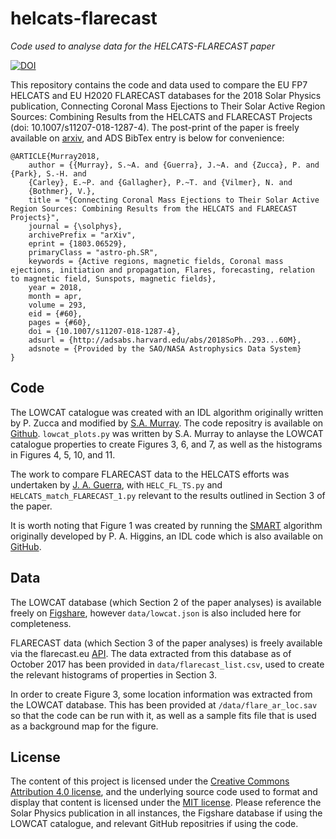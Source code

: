 helcats-flarecast
=================

*Code used to analyse data for the HELCATS-FLARECAST paper*

[![DOI](https://zenodo.org/badge/126829901.svg)](https://zenodo.org/badge/latestdoi/126829901)

This repository contains the code and data used to compare the EU FP7 HELCATS and EU H2020 FLARECAST databases for the 2018 Solar Physics publication, Connecting Coronal Mass Ejections to Their Solar Active Region Sources: Combining Results from the HELCATS and FLARECAST Projects (doi: 10.1007/s11207-018-1287-4). The post-print of the paper is freely available on [arxiv](https://arxiv.org/abs/1803.06529), and ADS BibTex entry is below for convenience:

    @ARTICLE{Murray2018,
        author = {{Murray}, S.~A. and {Guerra}, J.~A. and {Zucca}, P. and {Park}, S.-H. and
        {Carley}, E.~P. and {Gallagher}, P.~T. and {Vilmer}, N. and
        {Bothmer}, V.},
        title = "{Connecting Coronal Mass Ejections to Their Solar Active Region Sources: Combining Results from the HELCATS and FLARECAST Projects}",
        journal = {\solphys},
        archivePrefix = "arXiv",
        eprint = {1803.06529},
        primaryClass = "astro-ph.SR",
        keywords = {Active regions, magnetic fields, Coronal mass ejections, initiation and propagation, Flares, forecasting, relation to magnetic field, Sunspots, magnetic fields},
        year = 2018,
        month = apr,
        volume = 293,
        eid = {#60},
        pages = {#60},
        doi = {10.1007/s11207-018-1287-4},
        adsurl = {http://adsabs.harvard.edu/abs/2018SoPh..293...60M},
        adsnote = {Provided by the SAO/NASA Astrophysics Data System}
    }


Code
-------
The LOWCAT catalogue was created with an IDL algorithm originally written by P. Zucca and modified by [S.A. Murray](https://github.com/sophiemurray). The code repositry is available on [Github](https://github.com/sophiemurray/lowcat). ``lowcat_plots.py`` was written by S.A. Murray to anlayse the LOWCAT catalogue properties to create Figures 3, 6, and 7, as well as the histograms in Figures 4, 5, 10, and 11.

The work to compare FLARECAST data to the HELCATS efforts was undertaken by [J. A. Guerra](https://github.com/jorgueagui), with ``HELC_FL_TS.py`` and ``HELCATS_match_FLARECAST_1.py`` relevant to the results outlined in Section 3 of the paper.

It is worth noting that Figure 1 was created by running the [SMART](http://arxiv.org/abs/1006.5898) algorithm originally developed by P. A. Higgins, an IDL code which is also available on [GitHub](https://github.com/pohuigin/smart_library).

Data
-------
The LOWCAT database (which Section 2 of the paper analyses) is available freely on [Figshare](https://figshare.com/articles/HELCATS_LOWCAT/4970222), however ``data/lowcat.json`` is also included here for completeness.

FLARECAST data (which Section 3 of the paper analyses) is freely available via the flarecast.eu [API](http://api.flarecast.eu). The data extracted from this database as of October 2017 has been provided in ``data/flarecast_list.csv``, used to create the relevant histograms of properties in Section 3.

In order to create Figure 3, some location information was extracted from the LOWCAT database. This has been provided at ``/data/flare_ar_loc.sav`` so that the code can be run with it, as well as a sample fits file that is used as a background map for the figure.

License
-------
The content of this project is licensed under the [Creative Commons Attribution 4.0 license](https://creativecommons.org/licenses/by/4.0/), and the underlying source code used to format and display that content is licensed under the [MIT license](https://opensource.org/licenses/mit-license.php). Please reference the Solar Physics publication in all instances, the Figshare database if using the LOWCAT catalogue, and relevant GitHub repositries if using the code.
